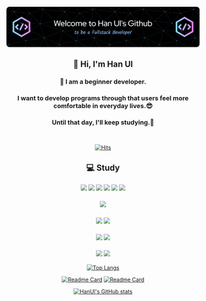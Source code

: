 <!--
**All4Comfort/All4Comfort** is a ✨ _special_ ✨ repository because its `README.md` (this file) appears on your GitHub profile.

Here are some ideas to get you started:

- 🔭 I’m currently working on ...
- 🌱 I’m currently learning ...
- 👯 I’m looking to collaborate on ...
- 🤔 I’m looking for help with ...
- 💬 Ask me about ...
- 📫 How to reach me: ...
- 😄 Pronouns: ...
- ⚡ Fun fact: ...
-->
![Header](./images/github-header-bigger.png)

<div align="center">

  ## 👋 Hi, I'm Han Ul  
  
  <h3>🌱 I am a beginner developer.</h3>
  <h3>I want to develop programs through that users feel more comfortable in everyday lives.😎</h3>
  <h3>Until that day, I'll keep studying.🐾</h3>
  </br>

  <!--방문자 수 배지-->
  [![Hits](https://hits.seeyoufarm.com/api/count/incr/badge.svg?url=https%3A%2F%2Fgithub.com%2Fgjbae1212%2Fhit-counter&count_bg=%23040404&title_bg=%2345A4C0&icon=&icon_color=%23E7E7E7&title=hits&edge_flat=false)](https://hits.seeyoufarm.com)
  </br>
</div>

<div align="center"></div>

<div align="center">

  ## 💻 Study
  <!--<h3>Languages</h3>-->
  <h3>
  <!--HTML5 로고-->
  <img src="https://img.shields.io/badge/HTML5-E34F26?style=flat-square&logo=HTML5&logoColor=white" height=20/>
  <!--css3 로고-->
  <img src="https://img.shields.io/badge/css3-1572B6?style=flat-square&logo=css3&logoColor=white" height=20/>
  <!--자바스크립트 로고-->
  <img src="https://img.shields.io/badge/javascript-F7DF1E?style=flat-square&logo=javascript&logoColor=white" height=20/>
  <!--부트스트랩 로고-->
  <img src="https://img.shields.io/badge/bootstrap-7952B3?style=flat-square&logo=bootstrap&logoColor=white" height=20/>
  <!--리액트 로고-->
  <img src="https://img.shields.io/badge/react-61DAFB?style=flat-square&logo=react&logoColor=white" height=20/>
  <!--스프링부트 로고-->
  <img src="https://img.shields.io/badge/springboot-6DB33F?style=flat-square&logo=springboot&logoColor=white" height=20/>
  </h3>
  <h3>
  <!--자바 로고-->
  <img src="https://img.shields.io/badge/Java-007396?style=flat-square&logo=java&logoColor=white" height=20>
  </h3>
  <h3>
  <!--마리아 DB 로고-->
  <img src="https://img.shields.io/badge/mariadb-003545?style=flat-square&logo=mariadb&logoColor=white" height=20/>
  <!--마이SQL 로고-->
  <img src="https://img.shields.io/badge/mysql-4479A1?style=flat-square&logo=mysql&logoColor=white" height=20/>
  </h3>
  <!--<h3>Tool</h3>-->
  <h3>
  <!--이클립스 로고-->
  <img src="https://img.shields.io/badge/eclipseide-2C2255?style=flat-square&logo=eclipseide&logoColor=white" height=20/>
  <!--VS코드 로고-->
  <img src="https://img.shields.io/badge/visualstudiocode-007ACC?style=flat-square&logo=visualstudiocode&logoColor=white" height=20/></h3>
  <!--<h3>형상 관리</h3>-->
  <h3>
  <!--깃 로고-->
  <img src="https://img.shields.io/badge/git-F05032?style=flat-square&logo=git&logoColor=white" height=20/>
  <!--깃허브 로고-->
  <img src="https://img.shields.io/badge/github-181717?style=flat-square&logo=github&logoColor=white" height=20/></h3>
  </hr>
</div>

<div align="center">

<!--언어통계 카드-->
  [![Top Langs](https://github-readme-stats.vercel.app/api/top-langs/?username=All4Comfort&layout=compact&exclude_repo=All4Comfort,desktop-tutorial&bg_color=000000&text_color=FFFFFF&title_color=85D3FF&icon_color=E484FC)](https://github.com/All4Comfort/github-readme-stats)

<!--레포지토리 카드-->
  [![Readme Card](https://github-readme-stats.vercel.app/api/pin/?username=All4Comfort&repo=FestivalBoard&bg_color=000000&text_color=FFFFFF&title_color=85D3FF&icon_color=E484FC)](https://github.com/All4Comfort/github-readme-stats)
  [![Readme Card](https://github-readme-stats.vercel.app/api/pin/?username=All4Comfort&repo=LibraryManagement&bg_color=000000&text_color=FFFFFF&title_color=85D3FF&icon_color=E484FC)](https://github.com/All4Comfort/github-readme-stats)

<!--깃허브 상태 카드-->
  [![HanUl's GitHub stats](https://github-readme-stats.vercel.app/api?username=All4Comfort&show_icons=true&include_all_commits=true&bg_color=000000&text_color=FFFFFF&title_color=85D3FF&icon_color=E484FC)](https://github.com/All4Comfort/github-readme-stats)


  <!--[![Top Langs](https://github-readme-stats.vercel.app/api/top-langs/?username=All4Comfort&exclude_repo=All4Comfort,desktop-tutorial&theme=shadow_red)](https://github.com/All4Comfort/github-readme-stats)-->

  <!--
  [![Readme Card](https://github-readme-stats.vercel.app/api/pin/?username=All4Comfort&repo=FestivalBoard&theme=shadow_red)](https://github.com/All4Comfort/FestivalBoard)
  [![Readme Card](https://github-readme-stats.vercel.app/api/pin/?username=All4Comfort&repo=LibraryManagement&theme=shadow_red)](https://github.com/All4Comfort/LibraryManagement)
  -->
</div>
